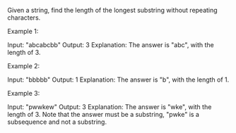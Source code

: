 Given a string, find the length of the longest substring without repeating characters.

Example 1:


Input: "abcabcbb"
Output: 3 
Explanation: The answer is "abc", with the length of 3. 

Example 2:


Input: "bbbbb"
Output: 1
Explanation: The answer is "b", with the length of 1.

Example 3:


Input: "pwwkew"
Output: 3
Explanation: The answer is "wke", with the length of 3. 
             Note that the answer must be a substring, "pwke" is a subsequence and not a substring.